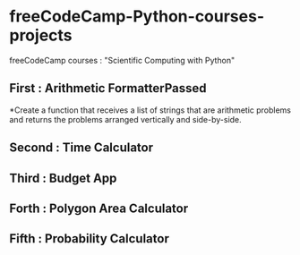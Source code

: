 # freeCodeCamp-Python-courses-projects
freeCodeCamp courses : "Scientific Computing with Python"




## First : Arithmetic FormatterPassed
*Create a function that receives a list of strings that are arithmetic problems and returns the problems arranged vertically and side-by-side.

## Second : Time Calculator

## Third : Budget App

## Forth : Polygon Area Calculator

## Fifth : Probability Calculator
